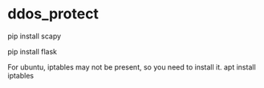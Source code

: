 # ddos_protect


pip install scapy

pip install flask

For ubuntu, iptables may not be present, so you need to install it.
 apt install iptables
